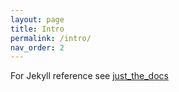 ```yaml
---
layout: page
title: Intro
permalink: /intro/
nav_order: 2
---
```


For Jekyll reference see [just_the_docs](https://pmarsceill.github.io/just-the-docs/)



